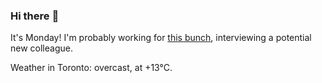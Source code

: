 ### Hi there :wave:

It's Monday! I'm probably working for [this bunch](https://github.com/kohofinancial), interviewing a potential new colleague.

Weather in Toronto: overcast, at +13°C.

